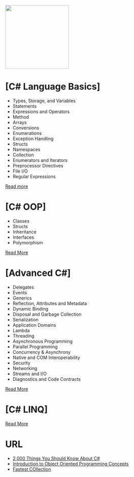 <a name="README">[<img src="https://s3-us-west-2.amazonaws.com/testdrivenlearningbucket/CSHARP.png" width="200px" height="200px" />](https://github.com/MartinChavez/Learn-CSharp)</a>

# [C# Language Basics]
* Types, Storage, and Variables
* Statements	
* Expressions and Operators
* Method
* Arrays
* Conversions
* Enumerations 
* Exception Handling
* Structs
* Namespaces
* Collection
* Enumerators and Iterators
* Preprocessor Directives
* File I/O
* Regular Expressions

[Read more](https://github.com/ramyrams/CSharp/blob/master/C%23LanguageBasics.md)

# [C# OOP]
* Classes
* Structs 
* Inheritance 
* Interfaces 
* Polymorphism 

[Read More](https://github.com/ramyrams/OOPS/blob/master/README.md)

# [Advanced C#]
* Delegates
* Events
* Generics
* Reflection, Attributes and Metadata
* Dynamic Binding
* Disposal and Garbage Collection
* Serialization
* Application Domains
* Lambda
* Threading
* Asynchronous Programming
* Parallel Programming
* Concurrency & Asynchrony
* Native and COM Interoperability
* Security
* Networking
* Streams and I/O
* Diagnostics and Code Contracts

[Read More](https://github.com/ramyrams/CSharp/blob/master/AdvancedC%23.md)

# [C# LINQ]
[Read More](https://github.com/ramyrams/LINQ/blob/master/README.md)

# URL
* [2,000 Things You Should Know About C#](https://csharp.2000things.com/index/)
* [Introduction to Object Oriented Programming Concepts ](http://www.codeproject.com/Articles/22769/Introduction-to-Object-Oriented-Programming-Concep)
* [Fastest COllection](http://cc.davelozinski.com/c-sharp/fastest-collection-for-string-lookups)
